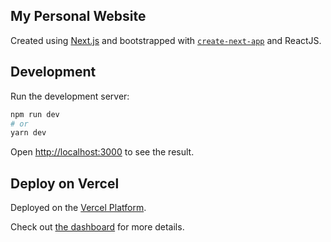 ## My Personal Website

Created using [Next.js](https://nextjs.org/) and bootstrapped with [`create-next-app`](https://github.com/vercel/next.js/tree/canary/packages/create-next-app) and ReactJS.

## Development

Run the development server:

```bash
npm run dev
# or
yarn dev
```

Open [http://localhost:3000](http://localhost:3000) to see the result.

## Deploy on Vercel

Deployed on the [Vercel Platform](https://vercel.com/import?utm_medium=default-template&filter=next.js&utm_source=create-next-app&utm_campaign=create-next-app-readme).

Check out [the dashboard](https://vercel.com/zefwang/personal-website) for more details.

